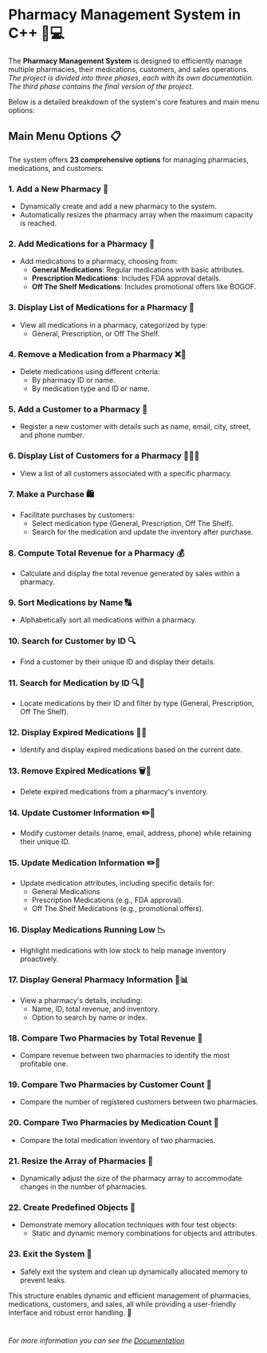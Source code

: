   # **Pharmacy Management System in C++** 💊💻

The  **Pharmacy Management System**  is designed to efficiently manage multiple pharmacies, their medications, customers, and sales operations. 
*The project is divided into three phases, each with its own documentation. The third phase contains the final version of the project.*

Below is a detailed breakdown of the system's core features and main menu options:


## **Main Menu Options** 📋

The system offers **23 comprehensive options** for managing pharmacies, medications, and customers:

### **1. Add a New Pharmacy 🏥**
- Dynamically create and add a new pharmacy to the system.
- Automatically resizes the pharmacy array when the maximum capacity is reached.

### **2. Add Medications for a Pharmacy** 💊
- Add medications to a pharmacy, choosing from:
  - **General Medications**: Regular medications with basic attributes.
  - **Prescription Medications**: Includes FDA approval details.
  - **Off The Shelf Medications**: Includes promotional offers like BOGOF.

### **3. Display List of Medications for a Pharmacy** 📝
- View all medications in a pharmacy, categorized by type:
  - General, Prescription, or Off The Shelf.

### **4. Remove a Medication from a Pharmacy** ❌💊
- Delete medications using different criteria:
  - By pharmacy ID or name.
  - By medication type and ID or name.

### **5. Add a Customer to a Pharmacy** 👤
- Register a new customer with details such as name, email, city, street, and phone number.

### **6. Display List of Customers for a Pharmacy** 🧑‍🤝‍🧑
- View a list of all customers associated with a specific pharmacy.

### **7. Make a Purchase** 🛍️
- Facilitate purchases by customers:
  - Select medication type (General, Prescription, Off The Shelf).
  - Search for the medication and update the inventory after purchase.

### **8. Compute Total Revenue for a Pharmacy** 💰
- Calculate and display the total revenue generated by sales within a pharmacy.

### **9. Sort Medications by Name** 🔠
- Alphabetically sort all medications within a pharmacy.

### **10. Search for Customer by ID** 🔍
- Find a customer by their unique ID and display their details.

### **11. Search for Medication by ID** 🔍💊
- Locate medications by their ID and filter by type (General, Prescription, Off The Shelf).

### **12. Display Expired Medications** 📆❌
- Identify and display expired medications based on the current date.

### **13. Remove Expired Medications** 🗑️💊
- Delete expired medications from a pharmacy's inventory.

### **14. Update Customer Information** ✏️👤
- Modify customer details (name, email, address, phone) while retaining their unique ID.

### **15. Update Medication Information** ✏️💊
- Update medication attributes, including specific details for:
  - General Medications
  - Prescription Medications (e.g., FDA approval).
  - Off The Shelf Medications (e.g., promotional offers).

### **16. Display Medications Running Low** 📉
- Highlight medications with low stock to help manage inventory proactively.

### **17. Display General Pharmacy Information** 🏥📊
- View a pharmacy's details, including:
  - Name, ID, total revenue, and inventory.
  - Option to search by name or index.

### **18. Compare Two Pharmacies by Total Revenue** 💸
- Compare revenue between two pharmacies to identify the most profitable one.

### **19. Compare Two Pharmacies by Customer Count** 👥
- Compare the number of registered customers between two pharmacies.

### **20. Compare Two Pharmacies by Medication Count** 💊
- Compare the total medication inventory of two pharmacies.

### **21. Resize the Array of Pharmacies** 🔄
- Dynamically adjust the size of the pharmacy array to accommodate changes in the number of pharmacies.

### **22. Create Predefined Objects** 🧪
- Demonstrate memory allocation techniques with four test objects:
  - Static and dynamic memory combinations for objects and attributes.

### **23. Exit the System** 🚪
- Safely exit the system and clean up dynamically allocated memory to prevent leaks.


This structure enables dynamic and efficient management of pharmacies, medications, customers, and sales, all while providing a user-friendly interface and robust error handling. 🚀


#
  *For more information you can see the [Documentation](https://github.com/SamiAbuTouq/Pharmacy-Project/blob/main/Phase%203/Phase%203%20Documentation.pdf)* 


